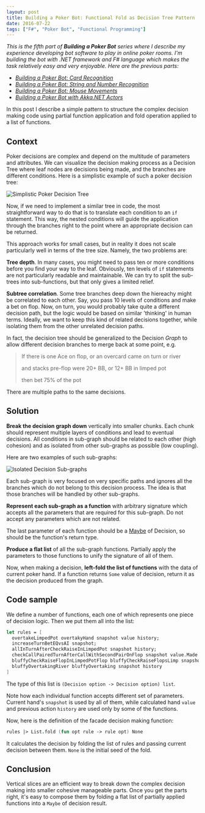 ```yaml
---
layout: post
title: Building a Poker Bot: Functional Fold as Decision Tree Pattern
date: 2016-07-22
tags: ["F#", "Poker Bot", "Functional Programming"]
---
```


*This is the fifth part of **Building a Poker Bot** series where I describe my experience developing bot software 
to play in online poker rooms. I'm building the bot with .NET framework and F# language which makes the task relatively 
easy and very enjoyable. Here are the previous parts:*

- [*Building a Poker Bot: Card Recognition*](http://mikhail.io/2016/02/building-a-poker-bot-card-recognition/)
- [*Building a Poker Bot: String and Number Recognition*](http://mikhail.io/2016/02/building-a-poker-bot-string-recognition/)
- [*Building a Poker Bot: Mouse Movements*](http://mikhail.io/2016/03/building-a-poker-bot-mouse-movements/)
- [*Building a Poker Bot with Akka.NET Actors*](http://mikhail.io/2016/04/building-a-poker-bot-with-akka-net-actors/)

In this post I describe a simple pattern to structure the complex decision making
code using partial function application and fold operation applied to a list of functions.

Context
-------

Poker decisions are complex and depend on the multitude of parameters and attributes.
We can visualize the decision making process as a Decision Tree where leaf nodes are
decisions being made, and the branches are different conditions. Here is a simplistic
example of such a poker decision tree:

![Simplistic Poker Decision Tree](/simple-poker-decision-tree.png)

Now, if we need to implement a similar tree in code, the most straightforward way to
do that is to translate each condition to an `if` statement. This way, the nested
conditions will guide the application through the branches right to the point where
an appropriate decision can be returned.

This approach works for small cases, but in reality it does not scale particularly 
well in terms of the tree size. Namely, the two problems are:

**Tree depth**. In many cases, you might need to pass ten or more conditions before
you find your way to the leaf. Obviously, ten levels of `if` statements are not
particularly readable and maintainable. We can try to split the sub-trees into
sub-functions, but that only gives a limited relief.

**Subtree correlation**. Some tree branches deep down the hiereachy might be correlated
to each other. Say, you pass 10 levels of conditions and make a bet on flop. Now,
on turn, you would probably take quite a different decision path, but the logic
would be based on similar 'thinking' in human terms. Ideally, we want to keep this
kind of related decisions together, while isolating them from the other unrelated
decision paths.

In fact, the decision tree should be generalized to the Decision *Graph* to allow
different decision branches to merge back at some point, e.g.

> If there is one Ace on flop, or an overcard came on turn or river
>
> and stacks pre-flop were 20+ BB, or 12+ BB in limped pot
>
> then bet 75% of the pot

There are multiple paths to the same decisions.

Solution
--------

**Break the decision graph down** vertically into smaller chunks. Each chunk should
represent multiple layers of conditions and lead to eventual decisions. All
conditions in sub-graph should be related to each other (high cohesion) and as 
isolated from other sub-graphs as possible (low coupling).

Here are two examples of such sub-graphs:

![Isolated Decision Sub-graphs](/decision-subgraphs.png)

Each sub-graph is very focused on very specific paths and ignores all the branches
which do not belong to this decision process. The idea is that those branches
will be handled by other sub-graphs.

**Represent each sub-graph as a function** with arbitrary signature which accepts
all the parameters that are required for this sub-graph. Do not accept any parameters
which are not related. 

The last parameter of each function should be a 
[Maybe](http://mikhail.io/2016/01/monads-explained-in-csharp/#maybe) of Decision,
so should be the function's return type.

**Produce a flat list** of all the sub-graph functions. Partially apply the parameters
to those functions to unify the signature of all of them.

Now, when making a decision, **left-fold the list of functions** with the data of
current poker hand. If a function returns `Some` value of decision, return it
as the decision produced from the graph.

Code sample
-----------

We define a number of functions, each one of which represents one piece of decision 
logic. Then we put them all into the list:

``` fs
let rules = [
  overtakeLimpedPot overtakyHand snapshot value history;
  increaseTurnBetEQvsAI snapshot;
  allInTurnAfterCheckRaiseInLimpedPot snapshot history;
  checkCallPairedTurnAfterCallWithSecondPairOnFlop snapshot value.Made history;
  bluffyCheckRaiseFlopInLimpedPotFlop bluffyCheckRaiseFlopsLimp snapshot value history;
  bluffyOvertakingRiver bluffyOvertaking snapshot history
]
```

The type of this list is `(Decision option -> Decision option) list`.

Note how each individual function accepts different set of parameters. Current hand's
`snapshot` is used by all of them, while calculated hand `value` and previous
action `history` are used only by some of the functions. 

Now, here is the definition of the facade decision making function:

``` fs
rules |> List.fold (fun opt rule -> rule opt) None
```

It calculates the decision by folding the list of rules and passing current decision
between them. `None` is the initial seed of the fold.

Conclusion
----------

Vertical slices are an efficient way to break down the complex decision making
into smaller cohesive manageable parts. Once you get the parts right, it's easy
to compose them by folding a flat list of partially applied functions into a
`Maybe` of decision result.